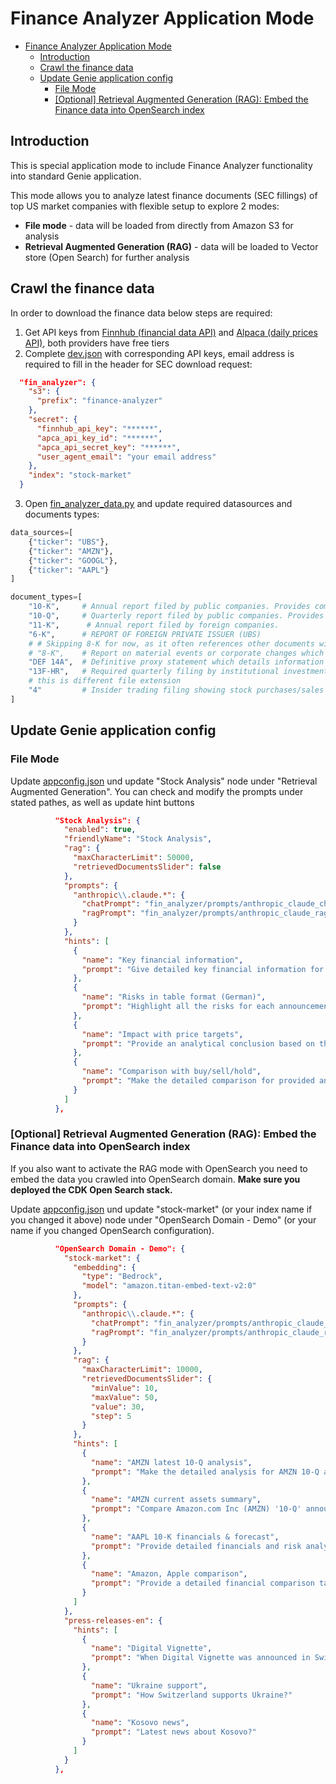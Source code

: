 # Finance Analyzer Application Mode

- [Finance Analyzer Application Mode](#finance-analyzer-application-mode)
  - [Introduction](#introduction)
  - [Crawl the finance data](#crawl-the-finance-data)
  - [Update Genie application config](#update-genie-application-config)
    - [File Mode](#file-mode)
    - [\[Optional\] Retrieval Augmented Generation (RAG): Embed the Finance data into OpenSearch index](#optional-retrieval-augmented-generation-rag-embed-the-finance-data-into-opensearch-index)

## Introduction

This is special application mode to include Finance Analyzer functionality into standard Genie application.

This mode allows you to analyze latest finance documents (SEC fillings) of top US market companies with flexible setup to explore 2 modes:
- **File mode** - data will be loaded from directly from Amazon S3 for analysis
- **Retrieval Augmented Generation (RAG)** - data will be loaded to Vector store (Open Search) for further analysis


## Crawl the finance data

In order to download the finance data below steps are required:

1. Get API keys from [Finnhub (financial data API)](https://finnhub.io/) and [Alpaca (daily prices API)](https://alpaca.markets/), both providers have free tiers
2. Complete [dev.json](../../../../06_automation/configs/dev.json) with corresponding API keys, email address is required to fill in the header for SEC download request:

```json
  "fin_analyzer": {
    "s3": {
      "prefix": "finance-analyzer"
    },
    "secret": {
      "finnhub_api_key": "******",
      "apca_api_key_id": "******",
      "apca_api_secret_key": "******",
      "user_agent_email": "your email address" 
    },
    "index": "stock-market"
  }

```

3. Open [fin_analyzer_data.py](../../../../02_ingestion/scripts/fin_analyzer_data.py) and update required datasources and documents types:

```python
data_sources=[
    {"ticker": "UBS"}, 
    {"ticker": "AMZN"}, 
    {"ticker": "GOOGL"}, 
    {"ticker": "AAPL"}
]

document_types=[
    "10-K",     # Annual report filed by public companies. Provides comprehensive summary of company's performance. Contains audited financial statements.
    "10-Q",     # Quarterly report filed by public companies. Provides unaudited financial statements and update on operations. 
    "11-K",      # Annual report filed by foreign companies.
    "6-K",      # REPORT OF FOREIGN PRIVATE ISSUER (UBS)
    # # Skipping 8-K for now, as it often references other documents without substantial standalone information
    # "8-K",    # Report on material events or corporate changes which is filed as needed. Used to announce major events like mergers, CEO change, bankruptcy.
    "DEF 14A",  # Definitive proxy statement which details information for shareholders ahead of annual shareholder meeting.
    "13F-HR",   # Required quarterly filing by institutional investment managers detailing their equity holdings. 
    # this is different file extension
    "4"         # Insider trading filing showing stock purchases/sales by corporate insiders.
]
```

## Update Genie application config
### File Mode
Update [appconfig.json](../appconfig.json) und update "Stock Analysis" node under "Retrieval Augmented Generation".
You can check and modify the prompts under stated pathes, as well as update hint buttons

```json
          "Stock Analysis": {
            "enabled": true,
            "friendlyName": "Stock Analysis",
            "rag": {
              "maxCharacterLimit": 50000,
              "retrievedDocumentsSlider": false
            },
            "prompts": {
              "anthropic\\.claude.*": {
                "chatPrompt": "fin_analyzer/prompts/anthropic_claude_chat.yaml",
                "ragPrompt": "fin_analyzer/prompts/anthropic_claude_rag.yaml"
              }
            },
            "hints": [
              {
                "name": "Key financial information",
                "prompt": "Give detailed key financial information for each announcement in table format, split the highlights and lowlights #graph"
              },
              {
                "name": "Risks in table format (German)",
                "prompt": "Highlight all the risks for each announcement in table format, give this information in German"
              },
              {
                "name": "Impact with price targets",
                "prompt": "Provide an analytical conclusion based on the data provided. Summarize if the announcement had a positive or negative impact and any patterns or trends observed #graph"
              },
              {
                "name": "Comparison with buy/sell/hold",
                "prompt": "Make the detailed comparison for provided announcements, recommend buy/sell/hold actions, assume the most probable scenario, also what in your opinion will be a price in 6, 12 and 24 month for each company. Put all the details into table #graph"
              }
            ]
          },

``` 

### [Optional] Retrieval Augmented Generation (RAG): Embed the Finance data into OpenSearch index
If you also want to activate the RAG mode with OpenSearch you need to embed the data you crawled into OpenSearch domain. 
**Make sure you deployed the CDK Open Search stack.**

Update [appconfig.json](../appconfig.json) und update "stock-market" (or your index name if you changed it above) node under "OpenSearch Domain - Demo" (or your name if you changed OpenSearch configuration).

```json
          "OpenSearch Domain - Demo": {
            "stock-market": {
              "embedding": {
                "type": "Bedrock",
                "model": "amazon.titan-embed-text-v2:0"
              },
              "prompts": {
                "anthropic\\.claude.*": {
                  "chatPrompt": "fin_analyzer/prompts/anthropic_claude_chat.yaml",
                  "ragPrompt": "fin_analyzer/prompts/anthropic_claude_rag.yaml"
                }
              },
              "rag": {
                "maxCharacterLimit": 10000,
                "retrievedDocumentsSlider": {
                  "minValue": 10,
                  "maxValue": 50,
                  "value": 30,
                  "step": 5
                }
              },
              "hints": [
                {
                  "name": "AMZN latest 10-Q analysis",
                  "prompt": "Make the detailed analysis for AMZN 10-Q announcements, recommend buy/sell/hold actions, also what in your opinion will be a price in 6, 12 and 24 month for the company"
                },
                {
                  "name": "AMZN current assets summary",
                  "prompt": "Compare Amazon.com Inc (AMZN) '10-Q' announcements current assets by group"
                },
                {
                  "name": "AAPL 10-K financials & forecast",
                  "prompt": "Provide detailed financials and risk analysis for AAPL 10-K announcement from 2023. Include buy/hold/sell recommendation and price forecast for the next 6, 12 and 24 months"
                },
                {
                  "name": "Amazon, Apple comparison",
                  "prompt": "Provide a detailed financial comparison table for Amazon (AMZN) and Apple (AAPL) based on their latest 10-Q announcements"
                }
              ]
            },
            "press-releases-en": {
              "hints": [
                {
                  "name": "Digital Vignette",
                  "prompt": "When Digital Vignette was announced in Switzerland?"
                },
                {
                  "name": "Ukraine support",
                  "prompt": "How Switzerland supports Ukraine?"
                },
                {
                  "name": "Kosovo news",
                  "prompt": "Latest news about Kosovo?"
                }
              ]
            }
          },
```
